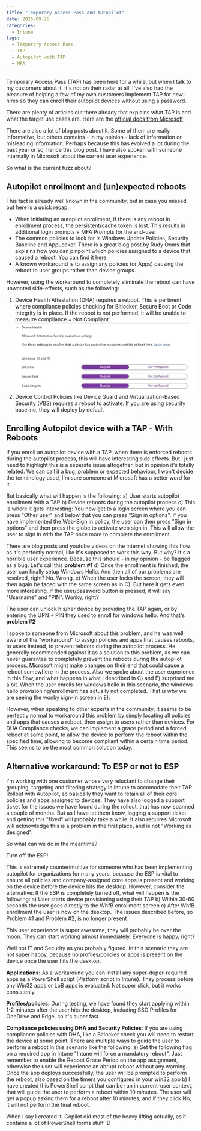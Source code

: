 ```yaml
---
title: "Temporary Access Pass and Autopilot"
date: 2025-09-25
categories:
  - Intune
tags:
  - Temporary Access Pass
  - TAP
  - Autopilot with TAP
  - MFA
---
```


Temporary Access Pass (TAP) has been here for a while, but when I talk to my customers about it, it's not on their radar at all. I've also had the pleasure of helping a few of my own customers implement TAP for new-hires so they can enroll their autopilot devices without using a password.

There are plenty of articles out there already that explains what TAP is and what the target use cases are. Here are the [official docs from Microsoft](https://learn.microsoft.com/en-us/entra/identity/authentication/howto-authentication-temporary-access-pass)

There are also a lot of blog posts about it. Some of them are really informative, but others contains - in my opinion - lack of information or misleading information. Perhaps because this has evolved a lot during the past year or so, hence this blog post. I have also spoken with someone internally in Microsoft about the current user experience.

So what is the current fuzz about?

## Autopilot enrollment and (un)expected reboots

This fact is already well known in the community, but in case you missed out here is a quick recap:

* When initiating an autopilot enrollment, if there is any reboot in enrollment process, the persistent/cache token is lost. This results in additional login prompts + MFA Prompts for the end-user
* The common policies to look for is Windows Update Policies, Security Baseline and AppLocker. There is a great blog post by Rudy Ooms that explains how you can pinpoint which policies assigned to a device that caused a reboot. You can find it [here](https://patchmypc.com/blog/autopilot-unexpected-reboot-what-really-triggers-a-device-restart-and-how-to-fix-it/)
* A known workaround is to assign any policies (or Apps) causing the reboot to user groups rather than device groups.

However, using the workaround to completely eliminate the reboot can have unwanted side-effects, such as the following:

1) Device Health Attestation (DHA) requires a reboot. This is pertinent where compliance policies checking for Bitlocker, Secure Boot or Code Integrity is in place. If the reboot is not performed, it will be unable to measure compliance = Not Compliant.
![Compliance](/assets/images/2025-09-26-TAP-And-Autopilot/DHA-Bitlocker.png?raw=true "Compliance Policy DHA")
2) Device Control Policies like Device Guard and Virtualization-Based Security (VBS) requires a reboot to activate. If you are using security baseline, they will deploy by default

## Enrolling Autopilot device with a TAP - With Reboots

If you enroll an autopilot device with a TAP, when there is enforced reboots during the autopilot process, this will have interesting side effects. But I just need to highlight this is a seperate issue altogether, but in opinion it's totally related. We can call it a bug, problem or expected behaviour, I won't decide the terminology used, I'm sure someone at Microsoft has a better word for it.

But basically what will happen is the following:
a) User starts autopilot enrollment with a TAP
b) Device reboots during the autopilot process
c) This is where it gets interesting: You now get to a login screen where you can press "Other user" and below that you can press "Sign in options". If you have implemented the Web-Sign in policy, the user can then press "Sign in options" and then press the globe to activate web sign in. This will allow the user to sign in with the TAP once more to complete the enrollment.

There are blog posts and youtube videos on the internet showing this flow as it's perfectly normal, like it's supposed to work this way. But why? It's a horrible user experience. Because this should - in my opinion - be flagged as a bug. Let's call this **problem #1**
d) Once the enrollment is finished, the user can finally setup Windows Hello. And then all of our problems are resolved, right? No. Wrong.
e) When the user locks the screen, they will then again be faced with the same screen as in C). But here it gets even more interesting. If the user/password button is pressed, it will say "Username" and "PIN". Wonky, right?

The user can unlock his/her device by providing the TAP again, or by entering the UPN + PIN they used to enroll for windows hello. And that's **problem #2**

I spoke to someone from Microsoft about this problem, and he was well aware of the "workaround" to assign policies and apps that causes reboots, to users instead, to prevent reboots during the autopilot process. He generally recommended against it as a solution to this problem, as we can never guarantee to completely prevent the reboots during the autopilot process. Microsoft might make changes on their end that could cause a reboot somewhere in the process. Also we spoke about the user experience in this flow, and what happens in what I described in C) and E) surprised me a bit. When the user enrolls for windows hello in this scenario, the windows hello provisioning/enrollment has actually not completed. That is why we are seeing the wonky sign-in screen in E).

However, when speaking to other experts in the community, it seems to be perfectly normal to workaround this problem by simply locating all policies and apps that causes a reboot, then assign to users rather than devices. For DHA Compliance checks, we can implement a grace period and a forced reboot at some point, to allow the device to perform the reboot within the specified time, allowing to become compliant within a certain time period. This seems to be the most common solution today.

## Alternative workaround: To ESP or not to ESP

I'm working with one customer whose very reluctant to change their grouping, targeting and filtering strategy in Intune to accomodate their TAP Rollout with Autopilot, so basically they want to retain all of their core policies and apps assigned to devices. They have also logged a support ticket for the issues we have found during the rollout, that has now spanned a couple of months. But as I have let them know, logging a support ticket and getting this "fixed" will probably take a while. It also requires Microsoft will acknowledge this is a problem in the first place, and is not "Working as designed".

So what can we do in the meantime?

Turn off the ESP!

This is extremely counterintuitive for someone who has been implementing autopilot for organizations for many years, because the ESP is vital to ensure all policies and company-assigned core apps is present and working on the device before the device hits the desktop. However, consider the alternative:
If the ESP is completely turned off, what will happen is the following:
a) User starts device provisioning using their TAP
b) Within 30-60 seconds the user goes directly to the WhfB enrollment screen
c) After WhfB enrollment the user is now on the desktop. The issues described before, so Problem #1 and Problem #2, is no longer present

This user experience is super awesome, they will probably be over the moon. They can start working almost immediately. Everyone is happy, right?

Well not IT and Security as you probably figured. In this scenario they are not super happy, because no profiles/policies or apps is present on the device once the user hits the desktop.

**Applications:** As a workaround you can install any super-duper-required apps as a PowerShell script (Platform script in Intune). They process before any Win32 apps or LoB apps is evaluated. Not super slick, but it works consistenly.

**Profiles/policies:** During testing, we have found they start applying within 1-2 minutes after the user hits the desktop, including SSO Profiles for OneDrive and Edge, so it's super fast.

**Compliance policies using DHA and Security Policies**: If you are using compliance policies with DHA, like a Bitlocker check you will need to restart the device at some point. There are multiple ways to guide the user to perform a reboot in this scenario like the following:
a) Set the following flag on a required app in Intune "Intune will force a mandatory reboot". Just remember to enable the Reboot Grace Period on the app assignment, otherwise the user will experience an abrupt reboot without any warning. Once the app deploys successfully, the user will be prompted to perform the reboot, also based on the timers you configured in your win32 app
b) I have created this PowerShell script that can be run in current-user context, that will guide the user to perform a reboot within 10 minutes. The user will get a popup asking them for a reboot after 10 minutes, and if they click No, it will not perform the final reboot. 

When I say I created it, Copilot did most of the heavy lifting actually, as it contains a lot of PowerShell forms stuff :D

